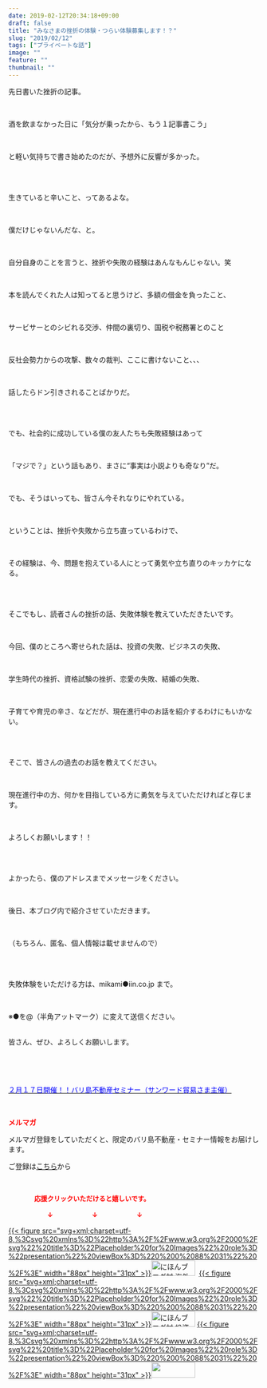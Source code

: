 ```yaml
---
date: 2019-02-12T20:34:18+09:00
draft: false
title: "みなさまの挫折の体験・つらい体験募集します！？"
slug: "2019/02/12"
tags: ["プライベートな話"]
image: ""
feature: ""
thumbnail: ""
---
```

<p>先日書いた挫折の記事。</p><p> </p><p>酒を飲まなかった日に「気分が乗ったから、もう１記事書こう」</p><p> </p><p>と軽い気持ちで書き始めたのだが、予想外に反響が多かった。</p><p> </p><p><br/>生きていると辛いこと、ってあるよな。</p><p> </p><p>僕だけじゃないんだな、と。</p><p> </p><p>自分自身のことを言うと、挫折や失敗の経験はあんなもんじゃない。笑</p><p> </p><p>本を読んでくれた人は知ってると思うけど、多額の借金を負ったこと、</p><p> </p><p>サービサーとのシビれる交渉、仲間の裏切り、国税や税務署とのこと</p><p> </p><p>反社会勢力からの攻撃、数々の裁判、ここに書けないこと、、、</p><p> </p><p>話したらドン引きされることばかりだ。</p><p> </p><p><br/>でも、社会的に成功している僕の友人たちも失敗経験はあって</p><p> </p><p>「マジで？」という話もあり、まさに“事実は小説よりも奇なり”だ。</p><p> </p><p>でも、そうはいっても、皆さん今それなりにやれている。</p><p> </p><p>ということは、挫折や失敗から立ち直っているわけで、</p><p> </p><p>その経験は、今、問題を抱えている人にとって勇気や立ち直りのキッカケになる。</p><p> </p><p><br/>そこでもし、読者さんの挫折の話、失敗体験を教えていただきたいです。</p><p> </p><p>今回、僕のところへ寄せられた話は、投資の失敗、ビジネスの失敗、</p><p> </p><p>学生時代の挫折、資格試験の挫折、恋愛の失敗、結婚の失敗、</p><p> </p><p>子育てや育児の辛さ、などだが、現在進行中のお話を紹介するわけにもいかない。</p><p> </p><p><br/>そこで、皆さんの過去のお話を教えてください。</p><p> </p><p>現在進行中の方、何かを目指している方に勇気を与えていただければと存じます。</p><p> </p><p>よろしくお願いします！！</p><p> </p><p><br/>よかったら、僕のアドレスまでメッセージをください。</p><p> </p><p>後日、本ブログ内で紹介させていただきます。</p><p> </p><p>（もちろん、匿名、個人情報は載せませんので）</p><p> </p><p><br/>失敗体験をいただける方は、mikami●iin.co.jp まで。</p><p> </p><p>※●を@（半角アットマーク）に変えて送信ください。</p><p><br/>皆さん、ぜひ、よろしくお願いします。</p><p> </p><p> </p><p><a href="http://www.sunward-t.co.jp/seminar/2019/02/17_ek/index.html" target="_blank"><span style="color: rgb(0, 0, 255);">２月１７日開催！！バリ島不動産セミナー（サンワード貿易さま主催）</span></a></p><p> </p><p><span style="font-weight: bold;"><span style="color: rgb(255, 0, 0);">メルマガ</span></span></p><p>メルマガ登録をしていただくと、限定のバリ島不動産・セミナー情報をお届けします。</p><p>ご登録は<a href="f9eeVI" target="_blank">こちら</a>から</p><p style="text-align: center;"> </p><p><font color="#ff0000" size="2"><strong>　　　　応援クリックいただけると嬉しいです。</strong></font></p><p><font color="#ff0000" size="2"><strong>　　　　　　↓　　　　　　↓　　　　　　↓</strong></font></p><p><a href="ranking.html?p_cid=01260127" id="&amp;blogmura_banner">{{< figure src="svg+xml;charset=utf-8,%3Csvg%20xmlns%3D%22http%3A%2F%2Fwww.w3.org%2F2000%2Fsvg%22%20title%3D%22Placeholder%20for%20Images%22%20role%3D%22presentation%22%20viewBox%3D%220%200%2088%2031%22%20%2F%3E" width="88px" height="31px" >}}<noscript><img alt="にほんブログ村 海外生活ブログ バリ島情報へ" border="0" height="31" src="//overseas.blogmura.com/bali/img/bali88_31.gif" width="88"></noscript></a>  <a href="ranking.html?p_cid=01260127" id="&amp;blogmura_banner">{{< figure src="svg+xml;charset=utf-8,%3Csvg%20xmlns%3D%22http%3A%2F%2Fwww.w3.org%2F2000%2Fsvg%22%20title%3D%22Placeholder%20for%20Images%22%20role%3D%22presentation%22%20viewBox%3D%220%200%2088%2031%22%20%2F%3E" width="88px" height="31px" >}}<noscript><img alt="にほんブログ村 投資ブログ 不動産投資へ" border="0" height="31" src="//investment.blogmura.com/hudousantoushi/img/hudousantoushi88_31.gif" width="88"></noscript></a> <a href="link.php?1804582" title="人気ブログランキングへ">{{< figure src="svg+xml;charset=utf-8,%3Csvg%20xmlns%3D%22http%3A%2F%2Fwww.w3.org%2F2000%2Fsvg%22%20title%3D%22Placeholder%20for%20Images%22%20role%3D%22presentation%22%20viewBox%3D%220%200%2088%2031%22%20%2F%3E" width="88px" height="31px" >}}<noscript><img border="0" height="31" src="https://blog.with2.net/img/banner/banner_22.gif" width="88"></noscript></a></p><p> </p>

